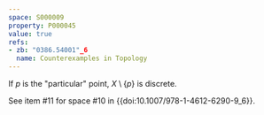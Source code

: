 ```yaml
---
space: S000009
property: P000045
value: true
refs:
- zb: "0386.54001"_6
  name: Counterexamples in Topology
---
```


If $p$ is the "particular" point, $X \setminus \{p\}$ is discrete.

See item #11 for space #10 in {{doi:10.1007/978-1-4612-6290-9_6}}.
